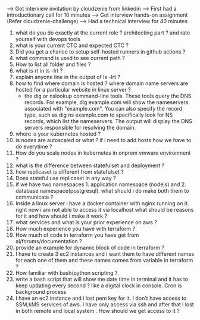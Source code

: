 --> Got interview invitation by cloudzenie from linkedin 
--> First had a introductionary call for 10 minutes
--> Got interview hands-on assignment (Refer cloudzenie-challenge)
--> Had a technical interview for 40 minutes

1. what do you do exactly at the current role ? architecting part ? and rate yourself with devops tools
2. what is your current CTC and expected CTC ?
3. Did you get a chance to setup self-hosted runners in github actions ?
4. what command is used to see current path ?
5. How to list all folder and files ?
6. what is rt in ls -lrt ?
7. explain anyone line in the output of ls -lrt ?
8. how to find where domain is hosted ? where domain name servers are hosted for a particular website in linux server ?
   - the dig or nslookup command-line tools. These tools query the DNS records. For example, dig example.com will show the nameservers associated with "example.com". You can also specify the record type, such as dig ns example.com to specifically look for NS records, which list the nameservers. The output will display the DNS servers responsible for resolving the domain.
10. where is your kubernetes hosted ?
11. is nodes are autoscaled or what ? if i need to add hosts how we have to do everytime ?
12. How do you scale nodes in kubernetes in onprem vmware environment ?
13. what is the difference between statefulset and deployment ?
14. how replicaset is different from statefulset ?
15. Does stateful use replicaset in any way ?
16. if we have two namespaces 1. application namespace (nodejs) and 2. database namespace(postgresql).  what should i do make both them to communicate ?
17. Inside a linux server i have a docker container with nginx running on it. right now i am not able to access it via localhost what should be reasons for it and how should i make it work ?
18. what services and what is your prior experience on aws ?
19. How much experience you have with terraform ?
20. How much of code in terraform you have get from ai/forums/documentation ?
21. provide an example for dynamic block of code in terraform ?
22. I have to create 3 ec2 instances and i want them to have different names for each one of them and these names comes from variable in terraform ?
23. How familiar with bash/python scripting ?
24. write a bash script that will show me date time in terminal and it has to keep updating every second ? like a digital clock in console. Cron is background process
25. I have an ec2 instance and i lost pem key for it. I don't have access to SSM,kMS services of aws. i have only access via ssh and after that i lost in both remote and local system . How should we get access to it ?


